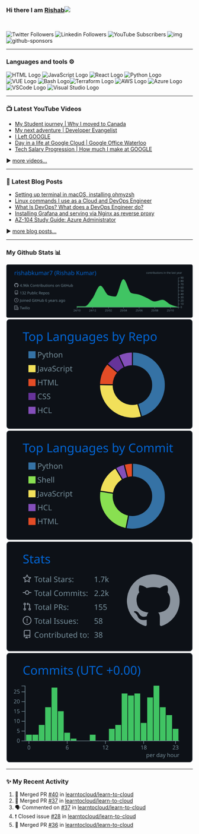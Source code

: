 ### Hi there I am [Rishab](https://rishabkumar.com)<img src="https://raw.githubusercontent.com/MartinHeinz/MartinHeinz/master/wave.gif" width="30px">
<br/>

![Twitter Followers](https://img.shields.io/twitter/follow/rishabk7?style=social)
![Linkedin Followers](https://img.shields.io/badge/LinkedIn-4k-blue?style=social&logo=linkedin) ![YouTube Subscribers](https://img.shields.io/youtube/channel/subscribers/UCtLwBE6ZNXnQdQp5o36BUxA?label=YouTube%20Subscribers&style=social) ![img](https://img.shields.io/youtube/channel/views/UCtLwBE6ZNXnQdQp5o36BUxA?label=Total%20views%20on%20my%20YouTube%20Channel&style=social) ![github-sponsors](https://img.shields.io/github/sponsors/rishabkumar7?label=GitHub%20Sponsors&style=social)

---

### Languages and tools ⚙️
<!-- For more icons please follow  https://github.com/MikeCodesDotNET/ColoredBadges -->
<p>
<img src="https://www.svgrepo.com/show/303205/html-5-logo.svg" alt="HTML Logo" width="50" height="50"/> <img src="https://cdn.worldvectorlogo.com/logos/logo-javascript.svg" alt="JavaScript Logo" width="50" height="50"/> <img src="https://cdn.worldvectorlogo.com/logos/react-2.svg" alt="React Logo" width="50" height="50"/> <img src="https://cdn.worldvectorlogo.com/logos/python-5.svg" alt="Python Logo" width="50" height="50"/> <img src="https://cdn.worldvectorlogo.com/logos/vue-9.svg" alt="VUE Logo" width="50" height="50"/> <img src="https://cdn.worldvectorlogo.com/logos/bash-1.svg" alt="Bash Logo" width="50" height="50"/><img src="https://cdn.worldvectorlogo.com/logos/terraform-enterprise.svg" alt="Terraform Logo" width="50" height="50"/> <img src="https://cdn.worldvectorlogo.com/logos/aws-2.svg" alt="AWS Logo" width="50" height="50"/> <img src="https://cdn.worldvectorlogo.com/logos/azure-1.svg" alt="Azure Logo" width="50" height="50"/> <img src="https://cdn.worldvectorlogo.com/logos/visual-studio-code-1.svg" alt="VSCode Logo" width="50" height="50"/> <img src="https://cdn.worldvectorlogo.com/logos/visual-studio-2013.svg" alt="Visual Studio Logo" width="50" height="50"/>
</p>

---

### 📺 Latest YouTube Videos

<!-- YOUTUBE-VIDEOS-LIST:START -->
- [My Student journey | Why I moved to Canada](https://www.youtube.com/watch?v=pHrIzkh_TYo)
- [My next adventure | Developer Evangelist](https://www.youtube.com/watch?v=EioOv9hInW4)
- [I Left GOOGLE](https://www.youtube.com/watch?v=M9DvAms4klw)
- [Day in a life at Google Cloud | Google Office Waterloo](https://www.youtube.com/watch?v=DY2gJhJaQfI)
- [Tech Salary Progression | How much I make at GOOGLE](https://www.youtube.com/watch?v=ujgjWE_vN4M)
<!-- YOUTUBE-VIDEOS-LIST:END -->

▶️ [more videos...](https://www.youtube.com/channel/UCtLwBE6ZNXnQdQp5o36BUxA)

---

### 📕 Latest Blog Posts
<!-- BLOG-POST-LIST:START -->
- [Setting up terminal in macOS, installing ohmyzsh](https://blog.rishabkumar.com/setting-up-terminal-in-macos-installing-ohmyzsh)
- [Linux commands I use as a Cloud and DevOps Engineer](https://blog.rishabkumar.com/linux-commands-i-use-as-a-cloud-and-devops-engineer)
- [What Is DevOps? What does a DevOps Engineer do?](https://blog.rishabkumar.com/what-is-devops-what-does-a-devops-engineer-do)
- [Installing Grafana and serving via Nginx as reverse proxy](https://blog.rishabkumar.com/installing-grafana-and-serving-via-nginx-as-reverse-proxy)
- [AZ-104 Study Guide: Azure Administrator](https://blog.rishabkumar.com/az-104-study-guide-azure-administrator)
<!-- BLOG-POST-LIST:END -->
▶️ [more blog posts...](https://blog.rishabkumar.com)

---

### My Github Stats 📊

[![](https://raw.githubusercontent.com/rishabkumar7/rishabkumar7/master/profile-summary-card-output/github_dark/0-profile-details.svg)](https://github.com/vn7n24fzkq/github-profile-summary-cards)
[![](https://raw.githubusercontent.com/rishabkumar7/rishabkumar7/master/profile-summary-card-output/github_dark/1-repos-per-language.svg)](https://github.com/vn7n24fzkq/github-profile-summary-cards) [![](https://raw.githubusercontent.com/rishabkumar7/rishabkumar7/master/profile-summary-card-output/github_dark/2-most-commit-language.svg)](https://github.com/vn7n24fzkq/github-profile-summary-cards)
[![](https://raw.githubusercontent.com/rishabkumar7/rishabkumar7/master/profile-summary-card-output/github_dark/3-stats.svg)](https://github.com/vn7n24fzkq/github-profile-summary-cards) [![](https://raw.githubusercontent.com/rishabkumar7/rishabkumar7/master/profile-summary-card-output/github_dark/4-productive-time.svg)](https://github.com/vn7n24fzkq/github-profile-summary-cards)
<!--
For future use
<a href="https://www.instagram.com/hemant.gz/">
  <img align="left" alt="Instagram" width="22px" src="https://cdn.jsdelivr.net/npm/simple-icons@v3/icons/instagram.svg" />
</a>
<a href="https://leetcode.com//">
  <img align="left" alt="Leetcode" width="22px" src="https://cdn.jsdelivr.net/npm/simple-icons@v3/icons/leetcode.svg" />
</a>
-->

---

### ✨ My Recent Activity
<!--START_SECTION:activity-->
1. 🎉 Merged PR [#40](https://github.com/learntocloud/learn-to-cloud/pull/40) in [learntocloud/learn-to-cloud](https://github.com/learntocloud/learn-to-cloud)
2. 🎉 Merged PR [#37](https://github.com/learntocloud/learn-to-cloud/pull/37) in [learntocloud/learn-to-cloud](https://github.com/learntocloud/learn-to-cloud)
3. 🗣 Commented on [#37](https://github.com/learntocloud/learn-to-cloud/issues/37) in [learntocloud/learn-to-cloud](https://github.com/learntocloud/learn-to-cloud)
4. ❗️ Closed issue [#28](https://github.com/learntocloud/learn-to-cloud/issues/28) in [learntocloud/learn-to-cloud](https://github.com/learntocloud/learn-to-cloud)
5. 🎉 Merged PR [#36](https://github.com/learntocloud/learn-to-cloud/pull/36) in [learntocloud/learn-to-cloud](https://github.com/learntocloud/learn-to-cloud)
<!--END_SECTION:activity-->

<br/>

<!--
**rishabkumar7/rishabkumar7** is a ✨ _special_ ✨ repository because its `README.md` (this file) appears on your GitHub profile.

Here are some ideas to get you started:

- 🔭 I’m currently working on ...
- 🌱 I’m currently learning ...
- 👯 I’m looking to collaborate on ...
- 🤔 I’m looking for help with ...
- 💬 Ask me about ...
- 📫 How to reach me: ...
- 😄 Pronouns: ...
- ⚡ Fun fact: ...
-->
